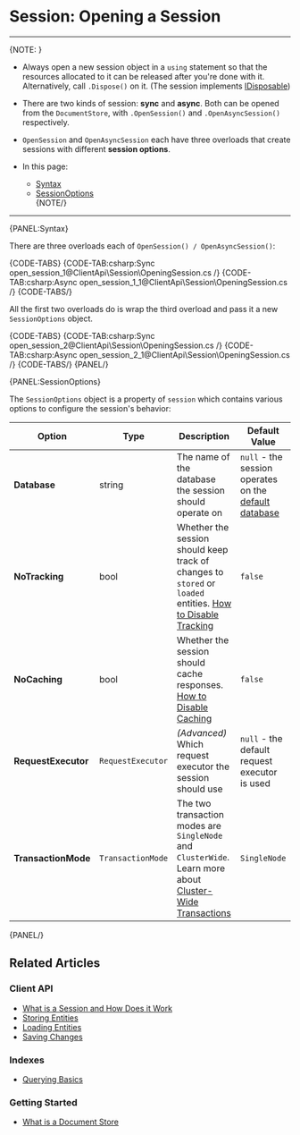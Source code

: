 # Session: Opening a Session

---

{NOTE: }

* Always open a new session object in a `using` statement so that the resources allocated to it can be released after you're done with it. Alternatively, call `.Dispose()` on it. (The session implements [IDisposable](https://docs.microsoft.com/en-us/dotnet/api/system.idisposable?view=netframework-4.7.2))  

* There are two kinds of session: **sync** and **async**. Both can be opened from the `DocumentStore`, with `.OpenSession()` and `.OpenAsyncSession()` respectively.  

* `OpenSession` and `OpenAsyncSession` each have three overloads that create sessions with different **session options**.

* In this page:  
  * [Syntax](../../client-api/session/opening-a-session#syntax)  
  * [SessionOptions](../../client-api/session/opening-a-session#sessionoptions)  
{NOTE/}

---

{PANEL:Syntax}

There are three overloads each of `OpenSession() / OpenAsyncSession()`:

{CODE-TABS}
{CODE-TAB:csharp:Sync open_session_1@ClientApi\Session\OpeningSession.cs /}
{CODE-TAB:csharp:Async open_session_1_1@ClientApi\Session\OpeningSession.cs /}
{CODE-TABS/}
<br/>

All the first two overloads do is wrap the third overload and pass it a new `SessionOptions` object.

{CODE-TABS}
{CODE-TAB:csharp:Sync open_session_2@ClientApi\Session\OpeningSession.cs /}
{CODE-TAB:csharp:Async open_session_2_1@ClientApi\Session\OpeningSession.cs /}
{CODE-TABS/}
{PANEL/}

{PANEL:SessionOptions}

The `SessionOptions` object is a property of `session` which contains various options to configure the session's behavior:  

| Option | Type | Description | Default Value |
| --- | --- | --- | --- |
| **Database** | string | The name of the database the session should operate on | `null` - the session operates on the [default database](../../client-api/setting-up-default-database) |
| **NoTracking** | bool | Whether the session should keep track of changes to `stored` or `loaded` entities. [How to Disable Tracking](../../client-api/session/configuration/how-to-disable-tracking) | `false` |
| **NoCaching** | bool | Whether the session should cache responses. [How to Disable Caching](../../client-api/session/configuration/how-to-disable-caching) | `false` |
| **RequestExecutor** | `RequestExecutor` | _(Advanced)_ Which request executor the session should use | `null` - the default request executor is used |
| **TransactionMode** | `TransactionMode` | The two transaction modes are `SingleNode` and `ClusterWide`. Learn more about [Cluster-Wide Transactions](../../server/clustering/cluster-transactions) | `SingleNode` |

{PANEL/}

## Related Articles

### Client API

- [What is a Session and How Does it Work](../../client-api/session/what-is-a-session-and-how-does-it-work) 
- [Storing Entities](../../client-api/session/storing-entities)
- [Loading Entities](../../client-api/session/loading-entities)
- [Saving Changes](../../client-api/session/saving-changes)

### Indexes

- [Querying Basics](../../indexes/querying/basics)

### Getting Started

- [What is a Document Store](../../client-api/what-is-a-document-store)
